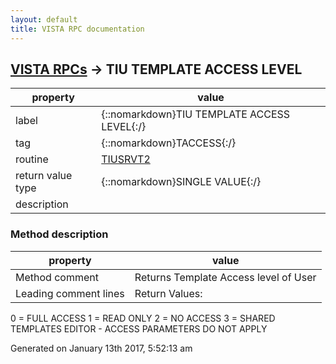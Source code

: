 ```yaml
---
layout: default
title: VISTA RPC documentation
---
```




## [VISTA RPCs](TableOfContent.md) &#8594; TIU TEMPLATE ACCESS LEVEL 

 property | value 
--- | --- 
 label | {::nomarkdown}TIU TEMPLATE ACCESS LEVEL{:/}
 tag | {::nomarkdown}TACCESS{:/}
 routine | [TIUSRVT2](http://code.osehra.org/dox/Routine_TIUSRVT2_source.html)
 return value type | {::nomarkdown}SINGLE VALUE{:/}
 description | 


### Method description

 property | value 
--- | --- 
 Method comment | Returns Template Access level of User
 Leading comment lines | Return Values:
0 = FULL ACCESS
1 = READ ONLY
2 = NO ACCESS
3 = SHARED TEMPLATES EDITOR - ACCESS PARAMETERS DO NOT APPLY




 Generated on January 13th 2017, 5:52:13 am